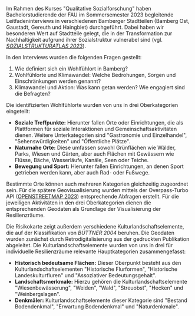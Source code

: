 Im Rahmen des Kurses "Qualitative Sozialforschung" haben Bachelorstudierende der FAU im Sommersemester 2023 begleitende Leitfadeninterviews in verschiedenen Bamberger Stadtteilen (Bamberg Ost, Gaustadt, Gereuth und Haingbiet) durchgeführt. Dabei haben wir besonderen Wert auf Stadtteile gelegt, die in der Transformation zur Nachhaltigkeit aufgrund ihrer Sozialstruktur vulnerabel sind (vgl. [*SOZIALSTRUKTURATLAS 2023*](https://www.stadt.bamberg.de/B%C3%BCrgerservice/%C3%84mter/Amt-f%C3%BCr-Inklusion/Sachgebiet-Sozialplanung/index.php?La=1&object=tx,3481.257.1&kat=&kuo=2&sub=0&NavID=2730.386&La=1)).

In den Interviews wurden die folgenden Fragen gestellt:
1. Wie definiert sich ein Wohlfühlort in Bamberg?
2. Wohlfühlorte und Klimawandel: Welche Bedrohungen, Sorgen und Einschränkungen werden genannt?
3. Klimawandel und Aktion: Was kann getan werden? Wie engagiert sind die Befragten?

Die identifizierten Wohlfühlorte wurden von uns in drei Oberkategorien eingeteilt:
- **Soziale Treffpunkte:** Hierunter fallen Orte oder Einrichtungen, die als Plattformen für soziale Interaktionen und Gemeinschaftsaktivitäten dienen. Weitere Unterkategorien sind "Gastronomie und Einzelhandel", "Sehenswürdigkeiten" und "Öffentliche Plätze".
- **Naturnahe Orte:** Diese umfassen sowohl Grünflächen wie Wälder, Parks, Wiesen und Gärten, aber auch Flächen mit Gewässern wie Flüsse, Bäche, Wasserläufe, Kanäle, Seen oder Teiche.
- **Bewegung und Sport:** Hierunter fallen Einrichtungen, an denen Sport getrieben werden kann, aber auch Rad- oder Fußwege.

Bestimmte Orte können auch mehreren Kategorien gleichzeitig zugeordnet sein.
Für die spätere Geovisualisierung wurden mittels der Overpass-Turbo API ([OPENSTREETMAP 2023](https://overpass-turbo.eu/)) entsprechende Abfragen erstellt. Für die jeweiligen Aktivitäten in den drei Oberkategorien dienen die entsprechenden Geodaten als Grundlage der Visualisierung der Resilienzräume.

Die Risikokarte zeigt außerdem verschiedene Kulturlandschaftselemente, die auf der Klassifikation von *BÜTTNER 2004* beruhen. Die Geodaten wurden zunächst durch Retrodigitalisierung aus der gedruckten Publikation abgeleitet.
Die Kulturlandschaftselemente wurden von uns in drei für individuelle Resilienzräume relevante Hauptkategorien zusammengefasst:
- **Historisch bedeutsame Flächen:** Dieser Oberpunkt besteht aus den Kulturlandschaftselementen "Historische Flurformen", "Historische Landeskulturfluren" und "Assoziativer Bedeutungsgehalt".
- **Landschaftsmerkmale:** Hierzu gehören die Kulturlandschaftselemente "Wiesenbewässerung", "Weiden", "Wald", "Streuobst", "Hecken" und "Weinbergslagen".
- **Denkmäler:** Kulturlandschaftselemente dieser Kategorie sind "Bestand Bodendenkmal", "Erwartung Bodendenkmal" und "Naturdenkmale".

